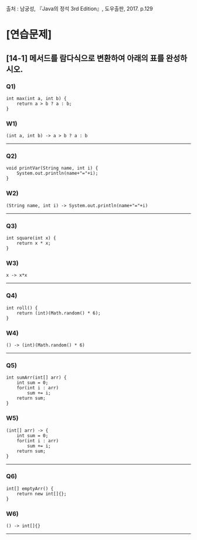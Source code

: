 출처 : 남궁성, 『Java의 정석 3rd Edition』, 도우출판, 2017. p.129

# [연습문제]
## [14-1] 메서드를 람다식으로 변환하여 아래의 표를 완성하시오.
### Q1) 
```  
int max(int a, int b) {
	return a > b ? a : b; 
}
```
### W1) 
```  
(int a, int b) -> a > b ? a : b
```
----
### Q2) 
```  
void printVar(String name, int i) {
	System.out.println(name+"="+i);
}
```
### W2) 
```  
(String name, int i) -> System.out.println(name+"="+i)
```
----
### Q3) 
```  
int square(int x) {
	return x * x;
}
```
### W3) 
```  
x -> x*x
```
----
### Q4) 
```  
int roll() {
	return (int)(Math.random() * 6);
}
```
### W4) 
```  
() -> (int)(Math.random() * 6)
```
----
### Q5) 
```  
int sumArr(int[] arr) {
	int sum = 0;
	for(int i : arr)
		sum += i;
	return sum;
}
```
### W5) 
```  
(int[] arr) -> {
	int sum = 0;
	for(int i : arr)
		sum += i;
	return sum;
}
```
----
### Q6) 
```  
int[] emptyArr() {
	return new int[]{};
}
```
### W6) 
```  
() -> int[]{}
```
----
